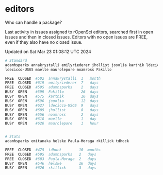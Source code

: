 # editors

Who can handle a package?

Last activity in issues assigned to rOpenSci editors, searched first in open
issues and then in closed issues. Editors with no open issues are FREE, even if
they also have no closed issue.


Updated on Sat Mar 23 01:08:12 UTC 2024

```bash
# Standard
adamhsparks annakrystalli emilyriederer jhollist jooolia karthik ldecicco
ldecicco-USGS maelle maurolepore noamross Pakillo

FREE  CLOSED  #502  annakrystalli  1   month
FREE  CLOSED  #619  emilyriederer  7   days
FREE  CLOSED  #595  adamhsparks    2   days
BUSY  OPEN    #599  Pakillo        26  days
BUSY  OPEN    #575  karthik        16  days
BUSY  OPEN    #590  jooolia        12  days
BUSY  OPEN    #627  ldecicco-USGS  9   days
BUSY  OPEN    #609  jhollist       8   days
BUSY  OPEN    #556  noamross       2   days
BUSY  OPEN    #618  maelle         1   day
BUSY  OPEN    #620  maurolepore    1   hour


# Stats
adamhsparks emitanaka helske Paula-Moraga rkillick tdhock

FREE  CLOSED  #475  tdhock        10  months
FREE  CLOSED  #595  adamhsparks   2   days
FREE  CLOSED  #603  Paula-Moraga  2   days
BUSY  OPEN    #546  helske        16  days
BUSY  OPEN    #626  rkillick      3   days
```
